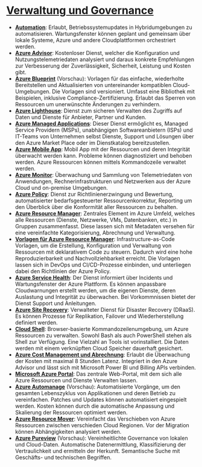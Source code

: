 # [Verwaltung und Governance]

* **[Automation]**: Erlaubt, Betriebssystemupdates in Hybridumgebungen zu
    automatisieren. Wartungsfenster können geplant und gemeinsam über lokale
    Systeme, Azure und andere Cloudplattformen orchestriert werden.
* **[Azure Advisor]**: Kostenloser Dienst, welcher die Konfiguration und
    Nutzungstelemetriedaten analysiert und daraus konkrete Empfehlungen zur
    Verbesserung der Zuverlässigkeit, Sicherheit, Leistung und Kosten gibt.
* **[Azure Blueprint]** (Vorschau): Vorlagen für das einfache, wiederholte
    Bereitstellen und Aktualisierten von untereinander kompatiblen
    Cloud-Umgebungen. Die Vorlagen sind versioniert. Umfasst eine Bibliothek
    mit Beispielen, inklusive Compliance-Zertifizierung. Erlaubt das Sperren
    von Ressourcen um unerwünschte Änderungen zu verhindern.
* **[Azure Lighthouse]**: Dienst zum sicheren Verwalten des Zugriffs auf Daten
    und Dienste für Anbieter, Partner und Kunden.
* **[Azure Managed Applications]**: Dieser Dienst ermöglicht es, Managed
    Service Providern (MSPs), unabhängigen Softwareanbietern (ISPs) und
    IT-Teams von Unternehmen selbst Dienste, Support und Lösungen über den
    Azure Market Place oder im Dienstkatalog bereitzustellen.
* **[Azure Mobile App]**: Mobil App mit der Ressourcen und deren Integrität
    überwacht werden kann. Probleme können diagnostiziert und behoben werden.
    Azure Ressourcen können mittels Kommandozeile verwaltet werden.
* **[Azure Monitor]**<a name="monitor"></a>: Überwachung und Sammlung von
    Telemetriedaten von Anwendungen, Rechnerinfrastrukturen und Netzwerken
    aus der Azure Cloud und on-premise Umgebungen.
* **[Azure Policy]**: Dienst zur Richtlinienerzwingung und Bewertung,
    automatisierter bedarfsgesteuerter Ressourcenkorrektur, Reporting um den
    Überblick über die Konformität aller Ressourcen zu behalten.
* **[Azure Resource Manager]**: Zentrales Element im Azure Umfeld, welches
    alle Ressourcen (Dienste, Netzwerke, VMs, Datenbanken, etc.) in Gruppen
    zusammenfasst. Diese lassen sich mit Metadaten versehen für eine
    vereinfachte Kategorisierung, Abrechnung und Verwaltung.
* **[Vorlagen für Azure Resource Manager]**: Infrastructure-as-Code Vorlagen,
    um die Erstellung, Konfiguration und Verwaltung von Ressourcen mit
    deklarativem Code zu steuern. Dadurch wird eine hohe Reproduzierbarkeit
    und Nachvollziehbarkeit erreicht. Die Vorlagen lassen sich in DevOps und
    CI/CD-Prozesse einbinden, und unterliegen dabei den Richtlinien der Azure
    Policy.
* **[Azure Service Health]**: Der Dienst informiert über Incidents und
    Wartungsfenster der Azure Plattform. Es können anpassbare Cloudwarnungen
    erstellt werden, um die eigenen Dienste, deren Auslastung und Integrität
    zu überwachen. Bei Vorkommnissen bietet der Dienst Support und
    Anleitungen.
* **[Azure Site Recovery]**: Verwalteter Dienst für Disaster Recovery (DRaaS).
    Es können Prozesse für Replikation, Failover und Wiederherstellung
    definiert werden.
* **[Cloud Shell]**: Browser-basierte Kommandozeilenumgebung, um Azure
    Ressourcen zu verwalten. Sowohl Bash als auch PowerShell stehen als Shell
    zur Verfügung. Eine Vielzahl an Tools ist vorinstalliert. Die Daten
    werden mit einem verknüpften Cloud Speicher dauerhaft gesichert.
* **[Azure Cost Management und Abrechnung]**: Erlaubt die Überwachung der
    Kosten mit maximal 8 Stunden Latenz. Integriert in den Azure Advisor und
    lässt sich mit Microsoft Power BI und Billing APIs verbinden.
* **[Microsoft Azure Portal]**: Das zentrale Web-Portal, mit dem sich alle
    Azure Ressourcen und Dienste Verwalten lassen.
* **[Azure Automanage]** (Vorschau): Automatisierte Vorgänge, um den gesamten
    Lebenszyklus von Applikationen und deren Betrieb zu vereinfachen. Patches
    und Updates können automatisiert eingespielt werden. Kosten können durch
    die automatische Anpassung und Skalierung der Ressourcen optimiert
    werden.
* **[Azure Resource Mover]**: Vereinfacht das Verschieben von Azure Ressourcen
    zwischen verschieden Cloud Regionen. Vor der Migration können
    Abhängigkeiten analysiert werden.
* **[Azure Pureview]** (Vorschau): Vereinheitlichte Governance von lokalen und
    Cloud-Daten. Automatische Datenermittlung, Klassifizierung der
    Vertraulichkeit und ermitteln der Herkunft. Semantische Suche mit
    Geschäfts- und technischen Begriffen.

[Verwaltung und Governance]: https://azure.microsoft.com/de-de/services/#management-tools
[Automation]: https://azure.microsoft.com/de-de/services/automation/
[Azure Advisor]: https://azure.microsoft.com/de-de/services/advisor/
[Azure Blueprint]: https://azure.microsoft.com/de-de/services/blueprints/
[Azure Lighthouse]: https://azure.microsoft.com/de-de/services/azure-lighthouse/
[Azure Managed Applications]: https://azure.microsoft.com/de-de/services/managed-applications/
[Azure Mobile App]: https://azure.microsoft.com/de-de/features/azure-portal/mobile-app/
[Azure Monitor]: https://azure.microsoft.com/de-de/services/monitor/
[Azure Policy]: https://azure.microsoft.com/de-de/services/azure-policy/
[Azure Resource Manager]: https://azure.microsoft.com/de-de/features/resource-manager/
[Vorlagen für Azure Resource Manager]: https://azure.microsoft.com/de-de/services/arm-templates/
[Azure Service Health]: https://azure.microsoft.com/de-de/features/service-health/
[Azure Site Recovery]: https://azure.microsoft.com/de-de/services/site-recovery/
[Cloud Shell]: https://azure.microsoft.com/de-de/features/cloud-shell/
[Azure Cost Management und Abrechnung]: https://azure.microsoft.com/de-de/services/cost-management/
[Microsoft Azure Portal]: https://azure.microsoft.com/de-de/features/azure-portal/
[Azure Automanage]: https://azure.microsoft.com/de-de/services/azure-automanage/
[Azure Resource Mover]: https://azure.microsoft.com/de-de/services/resource-mover/
[Azure Pureview]: https://azure.microsoft.com/de-de/services/purview/
